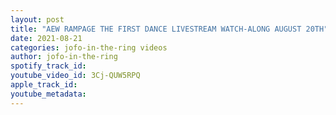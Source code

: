 ```yaml
---
layout: post
title: "AEW RAMPAGE THE FIRST DANCE LIVESTREAM WATCH-ALONG AUGUST 20TH"
date: 2021-08-21
categories: jofo-in-the-ring videos
author: jofo-in-the-ring
spotify_track_id: 
youtube_video_id: 3Cj-QUW5RPQ
apple_track_id: 
youtube_metadata: 
---
```

